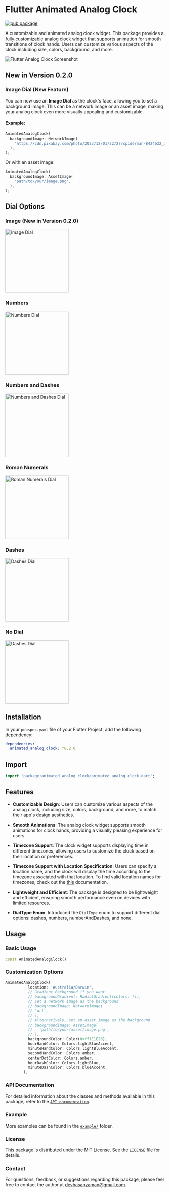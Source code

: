 # Flutter Animated Analog Clock

[![pub package](https://img.shields.io/badge/pub-v0.2.0-orange)](https://pub.dev/packages/animated_analog_clock)

A customizable and animated analog clock widget.
This package provides a fully customizable analog clock widget that supports
animation for smooth transitions of clock hands. Users can customize various
aspects of the clock including size, colors, background, and more.

![Flutter Analog Clock Screenshot](https://raw.githubusercontent.com/MuhammadHasan-Git/animated_analog_clock/main/screenshots/animated_analog_clock.gif)
&nbsp;

## **New in Version 0.2.0**

### Image Dial (New Feature)
You can now use an **Image Dial** as the clock's face, allowing you to set a background image. This can be a network image or an asset image, making your analog clock even more visually appealing and customizable.

#### Example:  
```dart
AnimatedAnalogClock(
  backgroundImage: NetworkImage(
    'https://cdn.pixabay.com/photo/2023/12/01/22/27/spiderman-8424632_1280.jpg',
  ),
);
```

Or with an asset image:

```dart
AnimatedAnalogClock(
  backgroundImage: AssetImage(
    'path/to/your/image.png',
  ),
);
```

## Dial Options

### **Image** (New in Version 0.2.0)

<img src="https://raw.githubusercontent.com/MuhammadHasan-Git/animated_analog_clock/refs/heads/main/screenshots/image-dial-mockup.png" alt="Image Dial" width="200"/>

### Numbers

<img src="https://raw.githubusercontent.com/MuhammadHasan-Git/animated_analog_clock/main/screenshots/number_dial_mockup.png" alt="Numbers Dial" width="200"/>

### Numbers and Dashes

<img src="https://raw.githubusercontent.com/MuhammadHasan-Git/animated_analog_clock/main/screenshots/NumAndDash.png" alt="Numbers and Dashes Dial" width="200"/>

### Roman Numerals

<img src="https://raw.githubusercontent.com/MuhammadHasan-Git/animated_analog_clock/main/screenshots/roman_dial_mockup.png" alt="Roman Numerals Dial" width="200"/>

### Dashes

<img src="https://raw.githubusercontent.com/MuhammadHasan-Git/animated_analog_clock/main/screenshots/dash_diial_mockup.png" alt="Dashes Dial" width="200"/>

### No Dial

<img src="https://raw.githubusercontent.com/MuhammadHasan-Git/animated_analog_clock/main/screenshots/none_dial_mockup.png" alt="Dashes Dial" width="200"/>

## Installation

In your `pubspec.yaml` file of your Flutter Project, add the following dependency:

```yaml
dependencies:
  animated_analog_clock: ^0.2.0
```

## Import

```dart
import 'package:animated_analog_clock/animated_analog_clock.dart';
```

## Features

- **Customizable Design**: Users can customize various aspects of the analog clock, including size, colors, background, and more, to match their app's design aesthetics.

- **Smooth Animations**: The analog clock widget supports smooth animations for clock hands, providing a visually pleasing experience for users.

- **Timezone Support**: The clock widget supports displaying time in different timezones, allowing users to customize the clock based on their location or preferences.

- **Timezone Support with Location Specification**: Users can specify a location name, and the clock will display the time according to the timezone associated with that location. To find valid location names for timezones, check out the [this](https://help.syncfusion.com/flutter/calendar/timezone) documentation.

- **Lightweight and Efficient**: The package is designed to be lightweight and efficient, ensuring smooth performance even on devices with limited resources.

- **DialType Enum**: Introduced the `DialType` enum to support different dial options: dashes, numbers, numberAndDashes, and none.

## Usage

### Basic Usage

```dart
const AnimatedAnalogClock()
```

### Customization Options

```dart
AnimatedAnalogClock(
          location: 'Australia/Darwin',
          // Gradient Background if you want
          // backgroundGradient: RadialGradient(colors: []),
          // Set a network image as the background
          // backgroundImage: NetworkImage(
          // 'url',
          // ),
          // Alternatively, set an asset image as the background
          // backgroundImage: AssetImage(
          //   'path/to/your/asset/image.png',
          // ),
          backgroundColor: Color(0xff1E1E26),
          hourHandColor: Colors.lightBlueAccent,
          minuteHandColor: Colors.lightBlueAccent,
          secondHandColor: Colors.amber,
          centerDotColor: Colors.amber,
          hourDashColor: Colors.lightBlue,
          minuteDashColor: Colors.blueAccent,
        ),
```

### API Documentation

For detailed information about the classes and methods available in this package, refer to the [`API documentation`](https://pub.dev/documentation/animated_analog_clock/latest/).

### Example

More examples can be found in the [`example/`](https://github.com/MuhammadHasan-Git/animated_analog_clock/tree/main/example/lib) folder.

### License

This package is distributed under the MIT License. See the [`LICENSE`](LICENSE) file for details.

### Contact

For questions, feedback, or suggestions regarding this package, please feel free to contact the author at [devhasanzaman@gmail.com](mailto:devhasanzaman@gmail.com).
